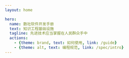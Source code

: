 ```yaml
---
layout: home

hero:
  name: 数社软件开发手册
  text: 知识工程基础设施
  tagline: 先进技术应当掌握在人民群众手中
  actions:
    - {theme: brand, text: 如何使用, link: /guide}
    - {theme: alt, text: 编程规范, link: /spec/intro}
---
```

